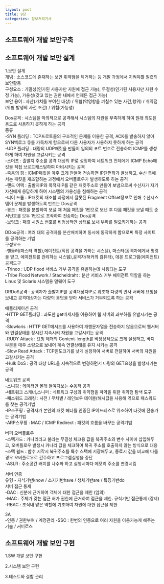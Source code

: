 ```yaml
---
layout: post
title: 9장
categories: 정보처리기사 
---
```


<h2>소프트웨어 개발 보안구축</h2>

## 소프트웨어 개발 보안 설계
1.보안 설계<br>
개념 : 소스코드에 존재하는 보안 취약점을 제거하는 등 개발 과정에서 지켜야할 일련의 보안활동<br>
구성요소 : 기밀성(인가된 사용자만 자원에 접근 가능), 무결성(인가된 사용자만 자원 수정 가능), 가용성(갖고 있는 권한 내에서 언제든 접근 가능)<br>
보안 용어 : 자산(가치를 부여한 대상) / 위협(악영향을 끼칠수 있는 사건,행위) / 취약점(위협 발생의 사전 조건) / 위험(가능성)<br>

Dos공격 : 시스템을 악의적으로 공격해서 시스템의 자원을 부족하게 하여 원래 의도된 용도로 사용하지 못하게 하는 공격<br>
종류<br>
-SYN 플러딩 : TCP프로토콜의 구조적인 문제를 이용한 공격, ACK를 발송하지 않아 SYN백로그 큐를 가득차게 함으로써 다른 사용자가 사용하지 못하게 하는 공격<br>
-UDP 플러딩 : 대량의 UDP패킷을 만들어 임의의 포트 번호로 전송하여 ICMP를 생성하게 하여 자원을 고갈시키는 공격<br>
-스머프 : 출발지 주소를 공격 대상의 IP로 설정하여 네트워크 전체에게 ICMP Echo패킷을 직접 브로드캐스팅하여 마비시키는 공격<br>
-죽음의 핑 : ICMP패킷을 아주 크게 만들어 전송하면 IP단편화가 발생하고, 수신 측에서는 패킷을 재조합하는 과정에서 오버플로우가 발생하도록 하는 공격<br>
-랜드 어택 : 출발지IP와 목적지IP를 같은 패킷주소로 만들어 보냄으로써 수신자가 자기 자신에게 응답하게 하여 시스템의 가용성을 침해하는 공격<br>
-티어 드롭 : IP패킷의 재조합 과정에서 잘못된 Fragment Offset정보로 인해 수신시스템이 문제를 발생하도록 만드는 Dos공격<br>
-봉크 : 패킷을 분할하여 보낼 때 처음 패킷을 1번으로 보낸 후 다음 패킷을 보낼 때도 순서번호를 모두 1번으로 조작하여 전송하는 Dos공격<br>
-보잉크 : 패킷 시퀀스 번호를 비정상적인 상태로 보내 부하를 일으키게하는 공격<br>

DDos공격 : 여러 대의 공격자를 분산배치하여 동시에 동작하게 함으로써 특정 사이트를 공격하는 기법<br>
구성요소<br>
-핸들러(마스터 역할),에이전트(직접 공격을 가하는 시스템), 마스터(공격자에게서 명령을 받고, 에이전트를 관리하는 시스템),공격자(해커의 컴퓨터), 데몬 프로그램(에이전트)<br>
공격도구<br>
-Trinoo : UDP flood 서비스 거부 공격을 유발하는데 사용되는 도구<br>
-Tribe Flood Network / Stacheldraht : 분산 서비스 거부 에이전트 역할을 하는 Linux 및 Solaris 시스템용 멀웨어 도구<br>

DRDoS공격 : 공격자가 출발지IP를 공격대상자IP로 위조해 다량의 반사 서버에 요청을 보내고 공격대상자는 다량의 응답을 받아 서비스가 거부되도록 하는 공격<br>

애플리케이션 공격<br>
-HTTP GET플러딩 : 과도한 get메세지를 이용하여 웹 서버의 과부하를 유발시키는 공격<br>
-Slowloris : HTTP GET메서드를 사용하여 개행문자열을 전송하지 않음으로써 웹서버와 연결상태를 장시간 지속시켜 자원을 고갈시키는 공격<br>
-RUDY Attack : 요청 헤더의 Content-length를 비정상적으로 크게 설정하고, 바디 부분을 매우 소량으로 보내어 계속 연결상태를 유지 시키는 공격<br>
-Slow Read Attack : TCP윈도크기를 낮게 설정하여 서버로 전달하여 서버의 자원을 고갈시키는 공격<br>
-Hulk DoS : 공격 대상 URL을 지속적으로 변경하면서 다량의 GET요청을 발생시키는 공격<br>

네트워크 공격<br>
-스니핑 : 데이터만 몰래 들여다보는 수동적 공격<br>
-네트워크 스캐너,스니퍼 : 네트워크 구성의 취약점을 파악을 위한 취약점 탐색 도구<br> 
-패스워드 크래킹 : 사전 / 무차별 / 레인보우 테이블(해시값을 사용해 역으로 패스워드를 찾는 공격기법<br>
-IP스푸핑 : 공격자가 본인의 패킷 헤더를 인증된 IP어드레스로 위조하여 타깃에 전송가는 공격기법<br>
-ARP스푸핑 : MAC / ICMP Redirect : 패킷의 흐름을 바꾸는 공격기법

버퍼 오버플로우<br>
-스택가드 : 카나리라고 불리는 무결성 체크용 값을 복귀주소와 변수 사이에 삽입해두고, 오버플로우 발생시 카나리 값을 체크하여 복귀 주소를 호출하지 않는 방식으로 대응<br>
-스택 쉴드 : 함수 시작시 복귀주소를 특수 스택에 저장해두고, 종료시 값을 비교해 다를 경우 오버플로우로 간주하고 프로그램실행을 중단<br>
-ASLR : 주소공간 배치를 나수화 하고 실행시마다 메모리 주소를 변경시킴<br>

서버 인증<br>
유형 - 지식기반know / 소지기반have / 생체기반are / 특징기반do<br>
서버 접근 통제<br>
-DAC : 신분에 근거하여 객체에 대한 접근을 제한 (임의)<br>
-MAC : 주체가 갖는 접근 허가 권한에 근거하여 접근을 제한. 규칙기반 접근통제 (강제)<br>
-RBAC : 조직내 맡은 역할에 기초하여 자원에 대한 접근을 제한<br>

3A<br>
-인증 / 권한부여 / 계정관리
-SSO : 한번의 인증으로 여러 자원을 이용가능케 해주는 기술 / 커버로스


## 소프트웨어 개발 보안 구현
1.SW 개발 보안 구현

2.시스템 보안 구현

3.테스트와 결함 관리




